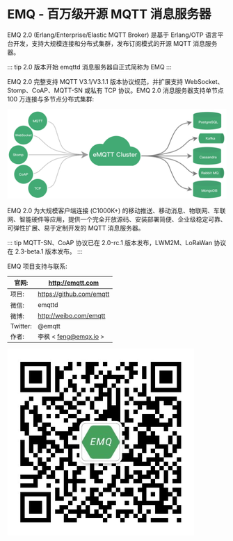 # EMQ - 百万级开源 MQTT 消息服务器

EMQ 2.0 (Erlang/Enterprise/Elastic MQTT Broker) 是基于 Erlang/OTP 语言平台开发，支持大规模连接和分布式集群，发布订阅模式的开源 MQTT 消息服务器。

::: tip
2.0 版本开始 emqttd 消息服务器自正式简称为 EMQ
:::

EMQ 2.0 完整支持 MQTT V3.1/V3.1.1 版本协议规范，并扩展支持 WebSocket、Stomp、CoAP、MQTT-SN 或私有 TCP 协议。EMQ 2.0 消息服务器支持单节点 100 万连接与多节点分布式集群:

![image](./_static/images/emqtt.png)

EMQ 2.0 为大规模客户端连接 (C1000K+) 的移动推送、移动消息、物联网、车联网、智能硬件等应用，提供一个完全开放源码、安装部署简便、企业级稳定可靠、可弹性扩展、易于定制开发的 MQTT 消息服务器。

::: tip
MQTT-SN、CoAP 协议已在 2.0-rc.1 版本发布，LWM2M、LoRaWan 协议在 2.3-beta.1 版本发布。
:::


EMQ 项目支持与联系:

| 官网:    | [ http://emqtt.com ](http://emqtt.com)                 |
| -------- | ------------------------------------------------------ |
| 项目:    | [ https://github.com/emqtt ](https://github.com/emqtt) |
| 微信:    | emqttd                                                 |
| 微博:    | [ http://weibo.com/emqtt ](http://weibo.com/emqtt)     |
| Twitter: | @emqtt                                                 |
| 作者:    | 李枫 \< feng@emqx.io >                                 |

![image](./_static/images/weixin.jpg)
